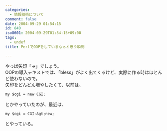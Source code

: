 ```yaml
---
categories:
  - 情報技術について
comment: false
date: 2004-09-29 01:54:15
id: 849
iso8601: 2004-09-29T01:54:15+09:00
tags:
  - undef
title: PerlでOOPをしているなぁと思う瞬間

---
```


<div class="entry-body">
                                 <p>やっぱ矢印「-&gt;」でしょう。<br />OOPの導入テキストでは、「bless」がよく出てくるけど、実際に作る時はほとんど使わないので。<br />
矢印をどんどん増やしたくて、以前は、</p>

```default
my $cgi = new CGI;
```

<p>とかやっていたのが、最近は、</p>

```default
my $cgi = CGI-&gt;new;
```

<p>とやっている。</p>
                              </div>
    	